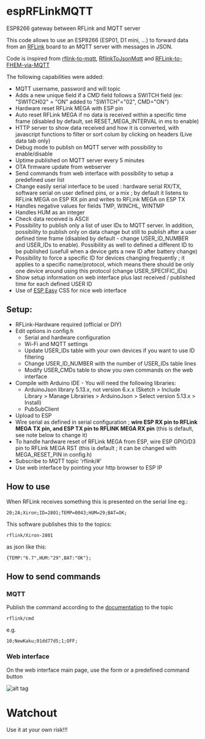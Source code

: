 # espRFLinkMQTT
ESP8266 gateway between RFLink and MQTT server

This code allows to use an ESP8266 (ESP01, D1 mini, ...) to forward data from an [RFLink](http://rflink.nl) board to an MQTT server with messages in JSON.

Code is inspired from [rflink-to-mqtt](https://github.com/Phileep/rflink-to-mqtt), [RflinkToJsonMqtt](https://github.com/jit06/RflinkToJsonMqtt) and [RFLink-to-FHEM-via-MQTT](https://github.com/lubeda/RFLink-to-FHEM-via-MQTT/)

The following capabilities were added:
- MQTT username, password and will topic
- Adds a new unique field if a CMD field follows a SWITCH field (ex: "SWITCH02" = "ON" added to "SWITCH"="02", CMD="ON")
- Hardware reset RFLink MEGA with ESP pin
- Auto reset RFLink MEGA if no data is received within a specific time frame (disabled by default, set RESET_MEGA_INTERVAL in ms to enable) 
- HTTP server to show data received and how it is converted, with javascript functions to filter or sort colum by clicking on headers (Live data tab only)
- Debug mode to publish on MQTT server with possibility to enable/disable
- Uptime published on MQTT server every 5 minutes
- OTA firmware update from webserver
- Send commands from web interface with possibility to setup a predefined user list
- Change easily serial interface to be used : hardware serial RX/TX, software serial on user defined pins, or a mix ; by default it listens to RFLink MEGA on ESP RX pin and writes to RFLink MEGA on ESP TX
- Handles negative values for fields TMP, WINCHL, WINTMP
- Handles HUM as an integer
- Check data received is ASCII
- Possibility to publish only a list of user IDs to MQTT server. In addition, possibility to publish only on data change but still to publish after a user defined time frame (disabled by default - change USER_ID_NUMBER and USER_IDs to enable). Possibility as well to defined a different ID to be published (usefull when a device gets a new ID after battery change)
- Possibility to force a specific ID for devices changing frequently ; it applies to a specific name/protocol, which means there should be only one device around using this protocol (change USER_SPECIFIC_IDs)
- Show setup information on web interface plus last received / published time for each defined USER ID
- Use of [ESP Easy](https://github.com/letscontrolit/ESPEasy) CSS for nice web interface

## Setup:

- RFLink-Hardware required (official or DIY)
- Edit options in config.h
	- Serial and hardware configuration
	- Wi-Fi and MQTT settings
	- Update USER_IDs table with your own devices if you want to use ID filtering 
	- Change USER_ID_NUMBER with the number of USER_IDs table lines
	- Modify USER_CMDs table to show you own commands on the web interface
- Compile with Arduino IDE - You will need the following libraries:
	- ArduinoJson library 5.13.x, not version 6.x.x (Sketch > Include Library > Manage Librairies > ArduinoJson > Select version 5.13.x > Install)
	- PubSubClient
- Upload to ESP
- Wire serial as defined in serial configuration ; **wire ESP RX pin to RFLink MEGA TX pin, and ESP TX pin to RFLINK MEGA RX pin** (this is default, see note below to change it)
- To handle hardware reset of RFLink MEGA from ESP, wire ESP GPIO/D3 pin to RFLink MEGA RST (this is default ; it can be changed with MEGA_RESET_PIN in config.h)
- Subscribe to MQTT topic 'rflink/#'
- Use web interface by pointing your http browser to ESP IP

## How to use

When RFLink receives something this is presented on the serial line eg.:

```
20;2A;Xiron;ID=2801;TEMP=0043;HUM=29;BAT=OK;
```

This software publishes this to the topics:

```
rflink/Xiron-2801
```
as json like this:
```
{TEMP:"6.7",HUM:"29",BAT:"OK"};
```

## How to send commands

### MQTT

Publish the command according to the [documentation](http://www.rflink.nl/blog2/protref) to the topic

```
rflink/cmd
```

e.g.
```
10;NewKaku;01dd77d5;1;OFF;
```
### Web interface

On the web interface main page, use the form  or a predefined command button

![alt tag](https://i.imgur.com/Xl1tLUz.png "espRFLink")

# Watchout

Use it at your own risk!!!
